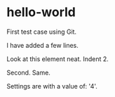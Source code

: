 # hello-world
First test case using Git.

I have added a few lines.

Look at this element <tag>neat</tag>.
  Indent 2.

Second.
	Same.

Settings are <Tabs> with a value of: '4'.
